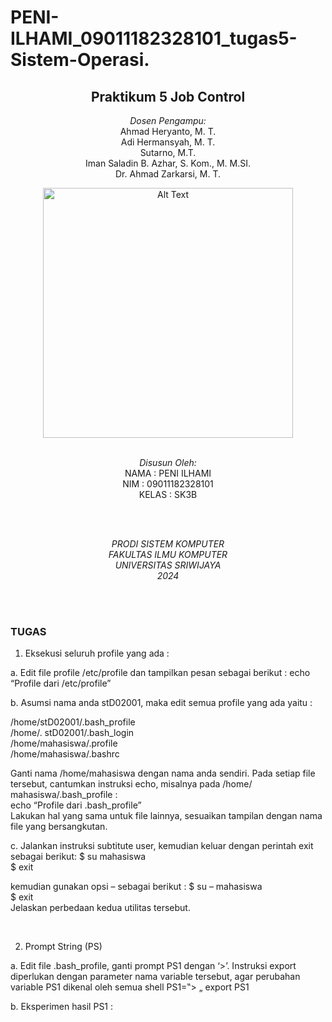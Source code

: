# PENI-ILHAMI_09011182328101_tugas5-Sistem-Operasi.

<div align="center">

## Praktikum 5 Job Control

*Dosen Pengampu:*\
Ahmad Heryanto, M. T.\
Adi Hermansyah, M. T.\
Sutarno, M.T.\
Iman Saladin B. Azhar, S. Kom., M. M.SI.\
Dr. Ahmad Zarkarsi, M. T.



<img src="https://github.com/user-attachments/assets/b086809c-d41c-4331-a4f6-93500d076a9c" alt="Alt Text" width="400">

<br>
<br>

*Disusun Oleh:*\
NAMA        : PENI ILHAMI\
NIM         : 09011182328101\
KELAS       : SK3B

<br>
<br>

*PRODI SISTEM KOMPUTER*  
*FAKULTAS ILMU KOMPUTER*  
*UNIVERSITAS SRIWIJAYA* \
*2024*

<br>
<br>

</div>

### TUGAS

1. Eksekusi seluruh profile yang ada : 

a. Edit file profile /etc/profile dan tampilkan pesan sebagai berikut : 
echo “Profile dari /etc/profile” 

b. Asumsi nama anda stD02001, maka edit semua profile yang ada yaitu : 

/home/stD02001/.bash_profile \
/home/. stD02001/.bash_login \
/home/mahasiswa/.profile \
/home/mahasiswa/.bashrc 

Ganti nama /home/mahasiswa dengan nama anda sendiri. Pada setiap 
file tersebut, cantumkan instruksi echo, misalnya pada /home/ mahasiswa/.bash_profile : \
echo “Profile dari .bash_profile” \
Lakukan hal yang sama untuk file lainnya, sesuaikan tampilan dengan nama file yang 
bersangkutan. 

c. Jalankan instruksi subtitute user, kemudian keluar dengan perintah exit sebagai berikut: 
$ su mahasiswa \
$ exit 

kemudian gunakan opsi – sebagai berikut : 
$ su – mahasiswa \
$ exit \
Jelaskan perbedaan kedua utilitas tersebut. 

<br>

2. Prompt String (PS) 

a. Edit file .bash_profile, ganti prompt PS1 dengan ‘>’. Instruksi export diperlukan dengan 
parameter nama variable tersebut, agar perubahan variable PS1 dikenal oleh semua shell 
PS1=‟> „ 
export PS1 

b. Eksperimen hasil PS1 :
